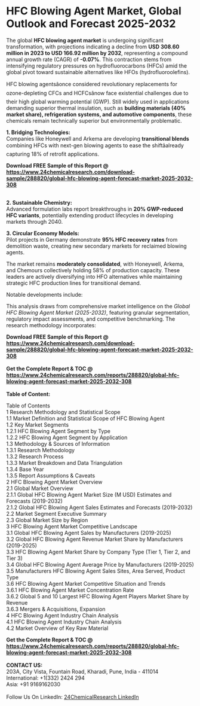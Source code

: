 <h1>HFC Blowing Agent Market, Global Outlook and Forecast 2025-2032</h1><p>The global <strong>HFC blowing agent market</strong> is undergoing significant transformation, with projections indicating a decline from <strong>USD 308.60 million in 2023 to USD 166.92 million by 2032</strong>, representing a compound annual growth rate (CAGR) of <strong>-0.07%</strong>. This contraction stems from intensifying regulatory pressures on hydrofluorocarbons (HFCs) amid the global pivot toward sustainable alternatives like HFOs (hydrofluoroolefins).</p><p>HFC blowing agentsâonce considered revolutionary replacements for ozone-depleting CFCs and HCFCsânow face existential challenges due to their high global warming potential (GWP). Still widely used in applications demanding superior thermal insulation, such as <strong>building materials (40% market share), refrigeration systems, and automotive components</strong>, these chemicals remain technically superior but environmentally problematic.</p><p><strong>1. Bridging Technologies:</strong><br>
Companies like Honeywell and Arkema are developing <strong>transitional blends</strong> combining HFCs with next-gen blowing agents to ease the shiftâalready capturing 18% of retrofit applications.</p><div><b>Download FREE Sample of this Report @ 
            <a href="https://www.24chemicalresearch.com/download-sample/288820/global-hfc-blowing-agent-forecast-market-2025-2032-308">
            https://www.24chemicalresearch.com/download-sample/288820/global-hfc-blowing-agent-forecast-market-2025-2032-308</a></b></div><br><p><strong>2. Sustainable Chemistry:</strong><br>
Advanced formulation labs report breakthroughs in <strong>20% GWP-reduced HFC variants</strong>, potentially extending product lifecycles in developing markets through 2040.</p><p><strong>3. Circular Economy Models:</strong><br>
Pilot projects in Germany demonstrate <strong>95% HFC recovery rates</strong> from demolition waste, creating new secondary markets for reclaimed blowing agents.</p><p>The market remains <strong>moderately consolidated</strong>, with Honeywell, Arkema, and Chemours collectively holding 58% of production capacity. These leaders are actively diversifying into HFO alternatives while maintaining strategic HFC production lines for transitional demand.</p><p>Notable developments include:</p><p>This analysis draws from comprehensive market intelligence on the <em>Global HFC Blowing Agent Market (2025-2032)</em>, featuring granular segmentation, regulatory impact assessments, and competitive benchmarking. The research methodology incorporates:</p><div><b>Download FREE Sample of this Report @ 
            <a href="https://www.24chemicalresearch.com/download-sample/288820/global-hfc-blowing-agent-forecast-market-2025-2032-308">
            https://www.24chemicalresearch.com/download-sample/288820/global-hfc-blowing-agent-forecast-market-2025-2032-308</a></b></div><br><div><b>Get the Complete Report & TOC @ 
            <a href="https://www.24chemicalresearch.com/reports/288820/global-hfc-blowing-agent-forecast-market-2025-2032-308">
            https://www.24chemicalresearch.com/reports/288820/global-hfc-blowing-agent-forecast-market-2025-2032-308</a></b></div><br>
            <b>Table of Content:</b><p>Table of Contents<br />
1 Research Methodology and Statistical Scope<br />
1.1 Market Definition and Statistical Scope of HFC Blowing Agent<br />
1.2 Key Market Segments<br />
1.2.1 HFC Blowing Agent Segment by Type<br />
1.2.2 HFC Blowing Agent Segment by Application<br />
1.3 Methodology & Sources of Information<br />
1.3.1 Research Methodology<br />
1.3.2 Research Process<br />
1.3.3 Market Breakdown and Data Triangulation<br />
1.3.4 Base Year<br />
1.3.5 Report Assumptions & Caveats<br />
2 HFC Blowing Agent Market Overview<br />
2.1 Global Market Overview<br />
2.1.1 Global HFC Blowing Agent Market Size (M USD) Estimates and Forecasts (2019-2032)<br />
2.1.2 Global HFC Blowing Agent Sales Estimates and Forecasts (2019-2032)<br />
2.2 Market Segment Executive Summary<br />
2.3 Global Market Size by Region<br />
3 HFC Blowing Agent Market Competitive Landscape<br />
3.1 Global HFC Blowing Agent Sales by Manufacturers (2019-2025)<br />
3.2 Global HFC Blowing Agent Revenue Market Share by Manufacturers (2019-2025)<br />
3.3 HFC Blowing Agent Market Share by Company Type (Tier 1, Tier 2, and Tier 3)<br />
3.4 Global HFC Blowing Agent Average Price by Manufacturers (2019-2025)<br />
3.5 Manufacturers HFC Blowing Agent Sales Sites, Area Served, Product Type<br />
3.6 HFC Blowing Agent Market Competitive Situation and Trends<br />
3.6.1 HFC Blowing Agent Market Concentration Rate<br />
3.6.2 Global 5 and 10 Largest HFC Blowing Agent Players Market Share by Revenue<br />
3.6.3 Mergers & Acquisitions, Expansion<br />
4 HFC Blowing Agent Industry Chain Analysis<br />
4.1 HFC Blowing Agent Industry Chain Analysis<br />
4.2 Market Overview of Key Raw Material</p><div><b>Get the Complete Report & TOC @ 
            <a href="https://www.24chemicalresearch.com/reports/288820/global-hfc-blowing-agent-forecast-market-2025-2032-308">
            https://www.24chemicalresearch.com/reports/288820/global-hfc-blowing-agent-forecast-market-2025-2032-308</a></b></div><br><b>CONTACT US:</b><br>
            203A, City Vista, Fountain Road, Kharadi, Pune, India - 411014<br>
            International: +1(332) 2424 294<br>
            Asia: +91 9169162030 <br><br>
            Follow Us On LinkedIn: <a href="https://www.linkedin.com/company/24chemicalresearch/">24ChemicalResearch LinkedIn</a>
